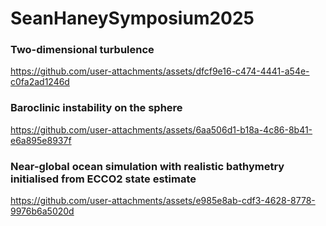 # SeanHaneySymposium2025


### Two-dimensional turbulence

https://github.com/user-attachments/assets/dfcf9e16-c474-4441-a54e-c0fa2ad1246d


### Baroclinic instability on the sphere

https://github.com/user-attachments/assets/6aa506d1-b18a-4c86-8b41-e6a895e8937f

### Near-global ocean simulation with realistic bathymetry initialised from ECCO2 state estimate

https://github.com/user-attachments/assets/e985e8ab-cdf3-4628-8778-9976b6a5020d


